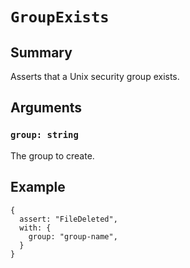 # `GroupExists`

## Summary

Asserts that a Unix security group exists.

## Arguments

### `group: string`

The group to create.

## Example

```json5
{
  assert: "FileDeleted",
  with: {
    group: "group-name",
  }
}
```
